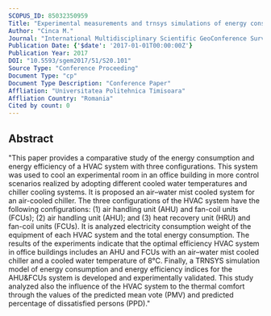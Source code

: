 ```yaml
---
SCOPUS_ID: 85032350959
Title: "Experimental measurements and trnsys simulations of energy consumption and energy efficiency of hvac systems in cooling mode in office buildings"
Author: "Cinca M."
Journal: "International Multidisciplinary Scientific GeoConference Surveying Geology and Mining Ecology Management, SGEM"
Publication Date: {'$date': '2017-01-01T00:00:00Z'}
Publication Year: 2017
DOI: "10.5593/sgem2017/51/S20.101"
Source Type: "Conference Proceeding"
Document Type: "cp"
Document Type Description: "Conference Paper"
Affliation: "Universitatea Politehnica Timisoara"
Affliation Country: "Romania"
Cited by count: 0
---
```


## Abstract
"This paper provides a comparative study of the energy consumption and energy efficiency of a HVAC system with three configurations. This system was used to cool an experimental room in an office building in more control scenarios realized by adopting different cooled water temperatures and chiller cooling systems. It is proposed an air–water mist cooled system for an air-cooled chiller. The three configurations of the HVAC system have the following configurations: (1) air handling unit (AHU) and fan-coil units (FCUs); (2) air handling unit (AHU); and (3) heat recovery unit (HRU) and fan-coil units (FCUs). It is analyzed electricity consumption weight of the equipment of each HVAC system and the total energy consumption. The results of the experiments indicate that the optimal efficiency HVAC system in office buildings includes an AHU and FCUs with an air–water mist cooled chiller and a cooled water temperature of 8°C. Finally, a TRNSYS simulation model of energy consumption and energy efficiency indices for the AHU&FCUs system is developed and experimentally validated. This study analyzed also the influence of the HVAC system to the thermal comfort through the values of the predicted mean vote (PMV) and predicted percentage of dissatisfied persons (PPD)."
